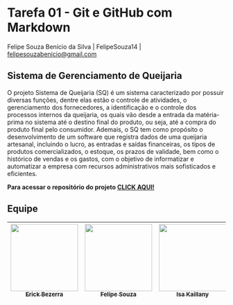 # Tarefa 01 - Git e GitHub com Markdown

Felipe Souza Benício da Silva | FelipeSouza14 | felipesouzabenicio@gmail.com

## Sistema de Gerenciamento de Queijaria
O projeto Sistema de Queijaria (SQ) é um sistema caracterizado por possuir diversas funções, dentre elas estão o controle de atividades, o gerenciamento dos fornecedores, a identificação e o controle dos processos internos da queijaria, os quais vão desde a entrada da matéria-prima no sistema até o destino final do produto, ou seja, até a compra do produto final pelo consumidor. Ademais, o SQ tem como propósito o desenvolvimento de um software que registra dados de uma queijaria artesanal, incluindo o lucro, as entradas e saídas financeiras, os tipos de produtos comercializados, o estoque, os prazos de validade, bem como o histórico de vendas e os gastos, com o objetivo de informatizar e automatizar a empresa com recursos administrativos mais sofisticados e eficientes.

**Para acessar o repositório do projeto [CLICK AQUI!](https://github.com/melquetrindade/sigQueijaria)**

## Equipe
| [<img src="https://avatars.githubusercontent.com/u/102674727?v=4" width=155><br><sub>Erick Bezerra</sub>](https://github.com/ErickBezerrar) | [<img src="https://avatars.githubusercontent.com/u/112143084?v=4" width=155><br><sub>Felipe Souza</sub>](https://github.com/FelipeSouza14) | [<img src="https://avatars.githubusercontent.com/u/103084622?v=4" width=155><br><sub>Isa Kaillany</sub>](https://github.com/IsaKaillany) | [<img src="https://avatars.githubusercontent.com/u/107930253?v=4" width=155><br><sub>Manuelly Victor</sub>](https://github.com/Manuelly1) | [<img src="https://avatars.githubusercontent.com/u/111925696?v=4" width=155><br><sub>Melque Rodrigues</sub>](https://github.com/melquetrindade) | [<img src="https://avatars.githubusercontent.com/u/87441572?v=4" width=155><br><sub>Thamiris Borges</sub>](https://github.com/Thami03) |
| :---: | :---: | :---: | :---: | :---:| :---:|